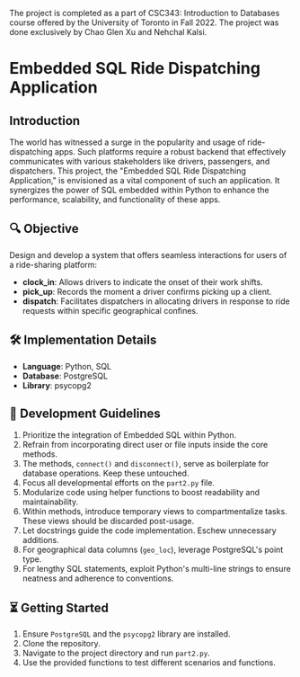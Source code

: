 The project is completed as a part of CSC343: Introduction to Databases course offered by the University of Toronto in Fall 2022. The project was done exclusively by Chao Glen Xu and Nehchal Kalsi.

# Embedded SQL Ride Dispatching Application

## Introduction

The world has witnessed a surge in the popularity and usage of ride-dispatching apps. Such platforms require a robust backend that effectively communicates with various stakeholders like drivers, passengers, and dispatchers. This project, the "Embedded SQL Ride Dispatching Application," is envisioned as a vital component of such an application. It synergizes the power of SQL embedded within Python to enhance the performance, scalability, and functionality of these apps.

## 🔍 Objective

Design and develop a system that offers seamless interactions for users of a ride-sharing platform:

- **clock_in**: Allows drivers to indicate the onset of their work shifts.
- **pick_up**: Records the moment a driver confirms picking up a client.
- **dispatch**: Facilitates dispatchers in allocating drivers in response to ride requests within specific geographical confines.

## 🛠 Implementation Details

- **Language**: Python, SQL
- **Database**: PostgreSQL
- **Library**: psycopg2

## 📝 Development Guidelines

1. Prioritize the integration of Embedded SQL within Python.
2. Refrain from incorporating direct user or file inputs inside the core methods.
3. The methods, `connect()` and `disconnect()`, serve as boilerplate for database operations. Keep these untouched.
4. Focus all developmental efforts on the `part2.py` file.
5. Modularize code using helper functions to boost readability and maintainability.
6. Within methods, introduce temporary views to compartmentalize tasks. These views should be discarded post-usage.
7. Let docstrings guide the code implementation. Eschew unnecessary additions.
8. For geographical data columns (`geo_loc`), leverage PostgreSQL's point type.
9. For lengthy SQL statements, exploit Python's multi-line strings to ensure neatness and adherence to conventions.

## ⏳ Getting Started

1. Ensure `PostgreSQL` and the `psycopg2` library are installed.
2. Clone the repository.
3. Navigate to the project directory and run `part2.py`.
4. Use the provided functions to test different scenarios and functions.


